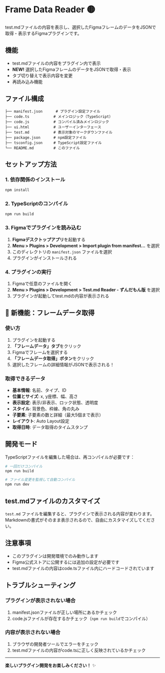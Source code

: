 # Frame Data Reader 🟡

test.mdファイルの内容を表示し、選択したFigmaフレームのデータをJSONで取得・表示するFigmaプラグインです。

## 機能
- test.mdファイルの内容をプラグイン内で表示
- **NEW!** 選択したFigmaフレームのデータをJSONで取得・表示
- タブ切り替えで表示内容を変更
- 再読み込み機能

## ファイル構成
```
├── manifest.json      # プラグイン設定ファイル
├── code.ts           # メインロジック（TypeScript）
├── code.js           # コンパイル済みメインロジック
├── ui.html           # ユーザーインターフェース
├── test.md           # 表示対象のマークダウンファイル
├── package.json      # npm設定ファイル
├── tsconfig.json     # TypeScript設定ファイル
└── README.md         # このファイル
```

## セットアップ方法

### 1. 依存関係のインストール
```bash
npm install
```

### 2. TypeScriptのコンパイル
```bash
npm run build
```

### 3. Figmaでプラグインを読み込む

1. **Figmaデスクトップアプリ**を起動する
2. **Menu > Plugins > Development > Import plugin from manifest...** を選択
3. このディレクトリの `manifest.json` ファイルを選択
4. プラグインがインストールされる

### 4. プラグインの実行

1. Figmaで任意のファイルを開く
2. **Menu > Plugins > Development > Test.md Reader - ずんだもん版** を選択
3. プラグインが起動してtest.mdの内容が表示される

## 🎯 新機能：フレームデータ取得

### 使い方
1. プラグインを起動する
2. **「フレームデータ」タブ**をクリック
3. Figmaでフレームを選択する
4. **「フレームデータ取得」ボタン**をクリック
5. 選択したフレームの詳細情報がJSONで表示される！

### 取得できるデータ
- **基本情報**: 名前、タイプ、ID
- **位置とサイズ**: x, y座標、幅、高さ
- **表示設定**: 表示/非表示、ロック状態、透明度
- **スタイル**: 背景色、枠線、角の丸み
- **子要素**: 子要素の数と詳細（最大5個まで表示）
- **レイアウト**: Auto Layout設定
- **取得日時**: データ取得のタイムスタンプ

## 開発モード

TypeScriptファイルを編集した場合は、再コンパイルが必要です：

```bash
# 一回だけコンパイル
npm run build

# ファイル変更を監視して自動コンパイル
npm run dev
```

## test.mdファイルのカスタマイズ

`test.md` ファイルを編集すると、プラグインで表示される内容が変わります。
Markdownの書式がそのまま表示されるので、自由にカスタマイズしてください。

## 注意事項

- このプラグインは開発環境でのみ動作します
- Figma公式ストアに公開するには追加の設定が必要です
- test.mdファイルの内容はcode.tsファイル内にハードコードされています

## トラブルシューティング

### プラグインが表示されない場合
1. manifest.jsonファイルが正しい場所にあるかチェック
2. code.jsファイルが存在するかチェック（`npm run build`でコンパイル）

### 内容が表示されない場合
1. ブラウザの開発者ツールでエラーをチェック
2. test.mdファイルの内容がcode.tsに正しく反映されているかチェック

---

**楽しいプラグイン開発をお楽しみください！** ✨ 
